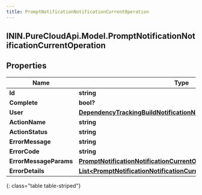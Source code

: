 ```yaml
---
title: PromptNotificationNotificationCurrentOperation
---
```

## ININ.PureCloudApi.Model.PromptNotificationNotificationCurrentOperation

## Properties

|Name | Type | Description | Notes|
|------------ | ------------- | ------------- | -------------|
| **Id** | **string** |  | [optional] |
| **Complete** | **bool?** |  | [optional] |
| **User** | [**DependencyTrackingBuildNotificationNotificationUser**](DependencyTrackingBuildNotificationNotificationUser.html) |  | [optional] |
| **ActionName** | **string** |  | [optional] |
| **ActionStatus** | **string** |  | [optional] |
| **ErrorMessage** | **string** |  | [optional] |
| **ErrorCode** | **string** |  | [optional] |
| **ErrorMessageParams** | [**PromptNotificationNotificationCurrentOperationErrorMessageParams**](PromptNotificationNotificationCurrentOperationErrorMessageParams.html) |  | [optional] |
| **ErrorDetails** | [**List&lt;PromptNotificationNotificationCurrentOperationErrorDetails&gt;**](PromptNotificationNotificationCurrentOperationErrorDetails.html) |  | [optional] |
{: class="table table-striped"}


